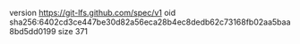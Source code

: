 version https://git-lfs.github.com/spec/v1
oid sha256:6402cd3ce447be30d82a56eca28b4ec8dedb62c73168fb02aa5baa8bd5dd0199
size 371
